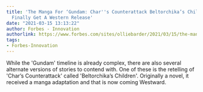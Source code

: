 ```yaml
---
title: 'The Manga For ‘Gundam: Char''s Counterattack Beltorchika’s Children’ Will
  Finally Get A Western Release'
date: "2021-03-15 13:13:22"
author: Forbes - Innovation
authorlink: https://www.forbes.com/sites/olliebarder/2021/03/15/the-manga-for-gundam-chars-counterattack-beltorchikas-children-will-finally-get-a-western-release/
tags:
- Forbes-Innovation
---
```

While the 'Gundam' timeline is already complex, there are also several alternate versions of stories to contend with. One of these is the retelling of 'Char’s Counterattack' called 'Beltorchika’s Children'. Originally a novel, it received a manga adaptation and that is now coming Westward.